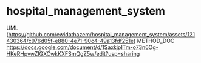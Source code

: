 # hospital_management_system
UML
(https://github.com/ewidathazem/hospital_management_system/assets/121430364/c976d05f-e880-4e71-90c4-49a13fdf251e)
METHOD_DOC
https://docs.google.com/document/d/1SaxkjpITm-o73n6Og-HKeRHpvwZIGXCwkKXFSmQgZ5w/edit?usp=sharing
